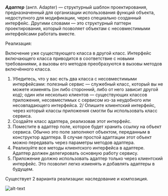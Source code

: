 <b><i>Адаптер</b></i> (англ. Adapter) — структурный шаблон проектирования, предназначенный для организации использования функций объекта, недоступного для модификации, через специально созданный интерфейс. Другими словами — это структурный паттерн проектирования, который позволяет объектам с несовместимыми интерфейсами работать вместе.

Реализация:

Включение уже существующего класса в другой класс. Интерфейс включающего класса приводится в соответствие с новыми требованиями, а вызовы его методов преобразуются в вызовы методов включённого класса.

1. Убедитесь, что у вас есть два класса с несовместимыми интерфейсами:
полезный сервис — служебный класс, который вы не можете изменять (он либо сторонний, либо от него зависит другой код);
один или несколько клиентов — существующих классов приложения, несовместимых с сервисом из-за неудобного или несовпадающего интерфейса.
2/ Опишите клиентский интерфейс, через который классы приложения смогли бы использовать класс сервиса.
3. Создайте класс адаптера, реализовав этот интерфейс.
4. Поместите в адаптер поле, которое будет хранить ссылку на объект сервиса. Обычно это поле заполняют объектом, переданным в конструктор адаптера. В случае простой адаптации этот объект можно передавать через параметры методов адаптера.
5. Реализуйте все методы клиентского интерфейса в адаптере. Адаптер должен делегировать основную работу сервису.
6. Приложение должно использовать адаптер только через клиентский интерфейс. Это позволит легко изменять и добавлять адаптеры в будущем.

Существует 2 варианта реализации: наследование и композиция.

![alt-text](https://ru.wikipedia.org/wiki/%D0%90%D0%B4%D0%B0%D0%BF%D1%82%D0%B5%D1%80_(%D1%88%D0%B0%D0%B1%D0%BB%D0%BE%D0%BD_%D0%BF%D1%80%D0%BE%D0%B5%D0%BA%D1%82%D0%B8%D1%80%D0%BE%D0%B2%D0%B0%D0%BD%D0%B8%D1%8F)#/media/%D0%A4%D0%B0%D0%B9%D0%BB:Adapter_pattern.svg)
